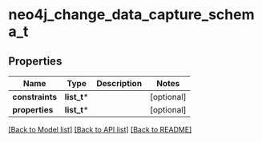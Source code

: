# neo4j_change_data_capture_schema_t

## Properties
Name | Type | Description | Notes
------------ | ------------- | ------------- | -------------
**constraints** | **list_t*** |  | [optional] 
**properties** | **list_t*** |  | [optional] 

[[Back to Model list]](../README.md#documentation-for-models) [[Back to API list]](../README.md#documentation-for-api-endpoints) [[Back to README]](../README.md)


